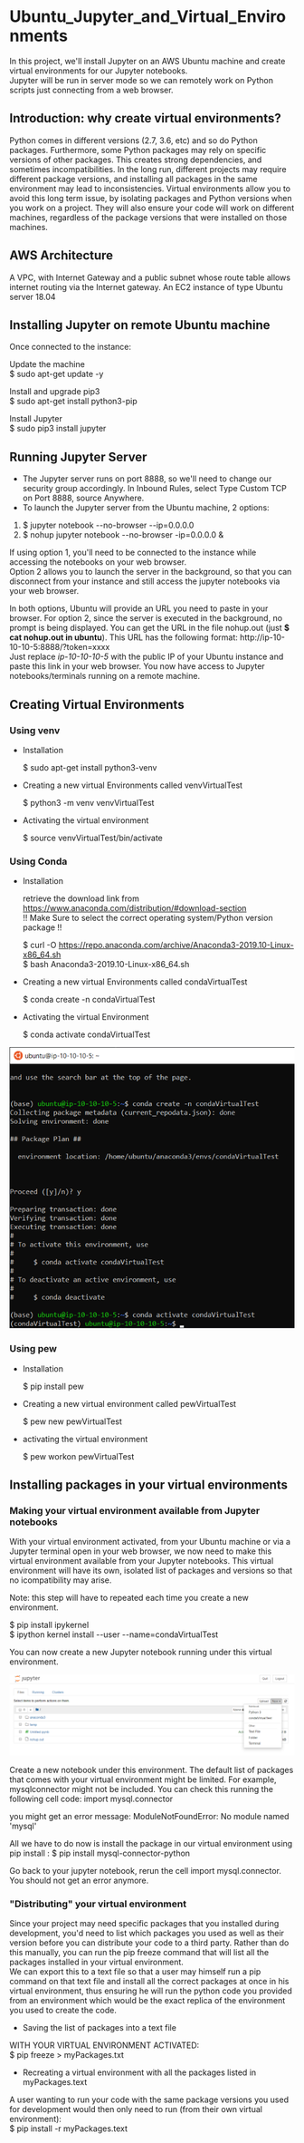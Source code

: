 # Ubuntu_Jupyter_and_Virtual_Environments

In this project, we'll install Jupyter on an AWS Ubuntu machine and create virtual environments for our Jupyter notebooks.  
Jupyter will be run in server mode so we can remotely work on Python scripts just connecting from a web browser.

## Introduction: why create virtual environments?

Python comes in different versions (2.7, 3.6, etc) and so do Python packages. Furthermore, some Python packages may rely on specific versions of other packages. This creates strong dependencies, and sometimes incompatibilities. In the long run, different projects may require different package versions, and installing all packages in the same environment may lead to inconsistencies. Virtual environments allow you to avoid this long term issue, by isolating packages and Python versions when you work on a project. They will also ensure your code will work on different machines, regardless of the package versions that were installed on those machines.


## AWS Architecture

A VPC, with Internet Gateway and a public subnet whose route table allows internet routing via the Internet gateway.
An EC2 instance of type Ubuntu server 18.04


## Installing Jupyter on remote Ubuntu machine

Once connected to the instance:

Update the machine  
$ sudo apt-get update -y  

Install and upgrade pip3  
$ sudo apt-get install python3-pip

Install Jupyter  
$ sudo pip3 install jupyter


## Running Jupyter Server

* The Jupyter server runs on port 8888, so we'll need to change our security group accordingly. In Inbound Rules, select Type Custom TCP on Port 8888, source Anywhere.
* To launch the Jupyter server from the Ubuntu machine, 2 options:
 1. $ jupyter notebook --no-browser --ip=0.0.0.0
 2. $ nohup jupyter notebook --no-browser -ip=0.0.0.0 &  

If using option 1, you'll need to be connected to the instance while accessing the notebooks on your web browser.  
Option 2 allows you to launch the server in the background, so that you can disconnect from your instance and still access the jupyter notebooks via your web browser.

In both options, Ubuntu will provide an URL you need to paste in your browser. For option 2, since the server is executed in the background, no prompt is being displayed. You can get the URL in the file nohup.out (just <b>$ cat nohup.out in ubuntu</b>). This URL has the following format: http://ip-10-10-10-5:8888/?token=xxxx  
Just replace <i>ip-10-10-10-5</i> with the public IP of your Ubuntu instance and paste this link in your web browser. You now have access to Jupyter notebooks/terminals running on a remote machine.


## Creating Virtual Environments

### Using venv

* Installation

  $ sudo apt-get install python3-venv

* Creating a new virtual Environments called venvVirtualTest

  $ python3 -m venv venvVirtualTest

* Activating the virtual environment

  $ source venvVirtualTest/bin/activate

### Using Conda

* Installation

  retrieve the download link from https://www.anaconda.com/distribution/#download-section  
  !! Make Sure to select the correct operating system/Python version package !!

  $ curl -O https://repo.anaconda.com/archive/Anaconda3-2019.10-Linux-x86_64.sh  
  $ bash Anaconda3-2019.10-Linux-x86_64.sh

* Creating a new virtual Environments called condaVirtualTest

  $ conda create -n condaVirtualTest

* Activating the virtual Environment

  $ conda activate condaVirtualTest

![](Ubuntu_conda_VE.png)


### Using pew

* Installation

  $ pip install pew

* Creating a new virtual environment called pewVirtualTest

  $ pew new pewVirtualTest

* activating the virtual environment

  $ pew workon pewVirtualTest


## Installing packages in your virtual environments

### Making your virtual environment available from Jupyter notebooks

With your virtual environment activated, from your Ubuntu machine or via a Jupyter terminal open in your web browser, we now need to make this virtual environment available from your Jupyter notebooks. This virtual environment will have its own, isolated list of packages and versions so that no icompatibility may arise.

Note: this step will have to repeated each time you create a new environment.

  $ pip install ipykernel  
  $ ipython kernel install --user --name=condaVirtualTest

You can now create a new Jupyter notebook running under this virtual environment.

![](jupyter_condaVirtualEnv.png)

Create a new notebook under this environment. The default list of packages that comes with your virtual environment might be limited. For example, mysqlconnector might not be included. You can check this running the following cell code:
import mysql.connector

you might get an error message: ModuleNotFoundError: No module named 'mysql'

All we have to do now is install the package in our virtual environment using pip install :
  $ pip install mysql-connector-python

Go back to your jupyter notebook, rerun the cell import mysql.connector. You should not get an error anymore.

### "Distributing" your virtual environment

Since your project may need specific packages that you installed during development, you'd need to list which packages you used as well as their version before you can distribute your code to a third party. Rather than do this manually, you can run the pip freeze command that will list all the packages installed in your virtual environment.  
We can export this to a text file so that a user may himself run a pip command on that text file and install all the correct packages at once in his virtual environment, thus ensuring he will run the python code you provided from an environment which would be the exact replica of the environment you used to create the code.

* Saving the list of packages into a text file

WITH YOUR VIRTUAL ENVIRONMENT ACTIVATED:  
  $ pip freeze > myPackages.txt

* Recreating a virtual environment with all the packages listed in myPackages.text

A user wanting to run your code with the same package versions you used for development would then only need to run (from their own virtual environment):  
$ pip install -r myPackages.text
